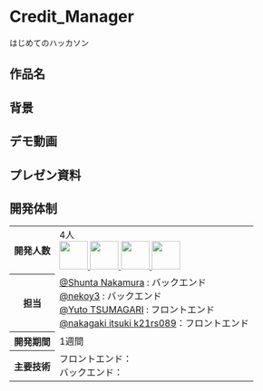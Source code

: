 # Credit_Manager
はじめてのハッカソン

## 作品名

## 背景

## デモ動画

## プレゼン資料

## 開発体制
<table>
  <tr>
    <th>開発人数</th>
    <td>
      4人<br>
      <b><a href="https://github.com/NAVYSHUNTA"><img src="https://github.com/NAVYSHUNTA.png" width="50px;" /></b>
      <b><a href="https://github.com/nekoy3"><img src="https://github.com/nekoy3.png" width="50px;" /></b>
      <b><a href="https://github.com/k21rs085"><img src="https://github.com/k21rs085.png" width="50px;" /></b>
      <b><a href="https://github.com/k21rs089"><img src="https://github.com/k21rs089.png" width="50px;" /></b>
    </td>
  </tr>
  <tr>
    <th>担当</th>
    <td>
      <a href="https://github.com/NAVYSHUNTA">@Shunta Nakamura</a> : バックエンド<br>
      <a href="https://github.com/nekoy3">@nekoy3</a> : バックエンド<br>
      <a href="https://github.com/k21rs085">@Yuto TSUMAGARI</a> : フロントエンド<br>
      <a href="https://github.com/k21rs089">@nakagaki itsuki k21rs089</a>：フロントエンド<br>
    </td>
  </tr>
  <tr>
    <th>開発期間</th>
    <td>1週間</td>
  </tr>
  <tr>
    <th>主要技術</th>
    <td>フロントエンド： <br>
        バックエンド： <br>
  </tr>
</table>
